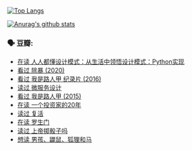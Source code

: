 [![Top Langs](https://github-readme-stats.vercel.app/api/top-langs/?username=w940853815)](https://github.com/anuraghazra/github-readme-stats)

[![Anurag's github stats](https://github-readme-stats.vercel.app/api?username=w940853815)](https://github.com/anuraghazra/github-readme-stats)

### 🗣 豆瓣:

<!-- DOUBAN-ACTIVITIES:START -->
- [在读 人人都懂设计模式：从生活中领悟设计模式：Python实现](https://www.douban.com/doubanapp/dispatch?uri=/status/3261768702/)
- [看过 除暴‎ (2020)](https://www.douban.com/doubanapp/dispatch?uri=/status/3260724699/)
- [看过 我是路人甲 纪录片‎ (2016)](https://www.douban.com/doubanapp/dispatch?uri=/status/3259846279/)
- [读过 微服务设计](https://www.douban.com/doubanapp/dispatch?uri=/status/3253430199/)
- [看过 我是路人甲‎ (2015)](https://www.douban.com/doubanapp/dispatch?uri=/status/3251194581/)
- [在读 一个投资家的20年](https://www.douban.com/doubanapp/dispatch?uri=/status/3250668774/)
- [读过 复活](https://www.douban.com/doubanapp/dispatch?uri=/status/3250667096/)
- [在读 罗生门](https://www.douban.com/doubanapp/dispatch?uri=/status/3245897925/)
- [读过 上帝掷骰子吗](https://www.douban.com/doubanapp/dispatch?uri=/status/3245896690/)
- [想读 男孩、鼹鼠、狐狸和马](https://www.douban.com/doubanapp/dispatch?uri=/status/3243626923/)
<!-- DOUBAN-ACTIVITIES:END -->
<!--
**w940853815/w940853815** is a ✨ _special_ ✨ repository because its `README.md` (this file) appears on your GitHub profile.

Here are some ideas to get you started:

- 🔭 I’m currently working on ...
- 🌱 I’m currently learning ...
- 👯 I’m looking to collaborate on ...
- 🤔 I’m looking for help with ...
- 💬 Ask me about ...
- 📫 How to reach me: ...
- 😄 Pronouns: ...
- ⚡ Fun fact: ...
-->
